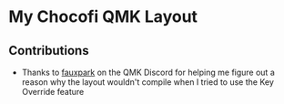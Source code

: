# My Chocofi QMK Layout

## Contributions

- Thanks to [fauxpark](https://github.com/fauxpark) on the QMK Discord for helping me figure out a reason why the layout wouldn't compile when I tried to use the Key Override feature
